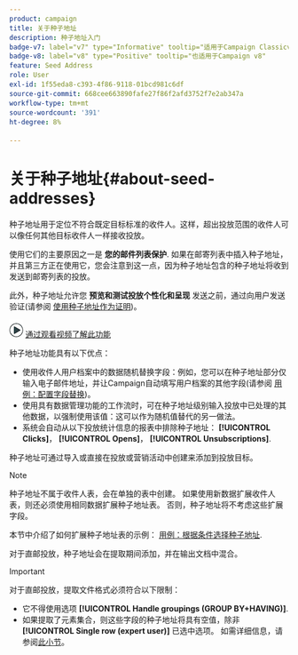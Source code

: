 ```yaml
---
product: campaign
title: 关于种子地址
description: 种子地址入门
badge-v7: label="v7" type="Informative" tooltip="适用于Campaign Classicv7"
badge-v8: label="v8" type="Positive" tooltip="也适用于Campaign v8"
feature: Seed Address
role: User
exl-id: 1f55eda8-c393-4f86-9118-01bcd981c6df
source-git-commit: 668cee663890fafe27f86f2afd3752f7e2ab347a
workflow-type: tm+mt
source-wordcount: '391'
ht-degree: 8%

---
```


# 关于种子地址{#about-seed-addresses}

种子地址用于定位不符合既定目标标准的收件人。这样，超出投放范围的收件人可以像任何其他目标收件人一样接收投放。

使用它们的主要原因之一是 **您的邮件列表保护**. 如果在邮寄列表中插入种子地址，并且第三方正在使用它，您会注意到这一点，因为种子地址包含的种子地址将收到发送到邮寄列表的投放。

此外，种子地址允许您 **预览和测试投放个性化和呈现** 发送之前，通过向用户发送验证(请参阅 [使用种子地址作为证明](steps-defining-the-target-population.md#using-seed-addresses-as-proof))。

![](assets/do-not-localize/how-to-video.png) [通过观看视频了解此功能](steps-defining-the-target-population.md#seeds-and-proofs-video)

种子地址功能具有以下优点：

* 使用收件人用户档案中的数据随机替换字段：例如，您可以在种子地址部分仅输入电子邮件地址，并让Campaign自动填写用户档案的其他字段(请参阅 [用例：配置字段替换](use-case-configuring-the-field-substitution.md))。
* 使用具有数据管理功能的工作流时，可在种子地址级别输入投放中已处理的其他数据，以强制使用该值：这可以作为随机值替代的另一做法。
* 系统会自动从以下投放统计信息的报表中排除种子地址： **[!UICONTROL Clicks]**， **[!UICONTROL Opens]**， **[!UICONTROL Unsubscriptions]**.

种子地址可通过导入或直接在投放或营销活动中创建来添加到投放目标。

>[!NOTE]
>
>种子地址不属于收件人表，会在单独的表中创建。 如果使用新数据扩展收件人表，则还必须使用相同数据扩展种子地址表。 否则，种子地址将不考虑这些扩展字段。
>
>本节中介绍了如何扩展种子地址表的示例： [用例：根据条件选择种子地址](use-case-selecting-seed-addresses-on-criteria.md).

对于直邮投放，种子地址会在提取期间添加，并在输出文档中混合。

>[!IMPORTANT]
>
>对于直邮投放，提取文件格式必须符合以下限制：
>
>* 它不得使用选项 **[!UICONTROL Handle groupings (GROUP BY+HAVING)]**.
>* 如果提取了元素集合，则这些字段的种子地址将具有空值，除非 **[!UICONTROL Single row (expert user)]** 已选中选项。 如需详细信息，请参阅[此小节](../../platform/using/executing-export-jobs.md#step-7---data-formatting)。
>
